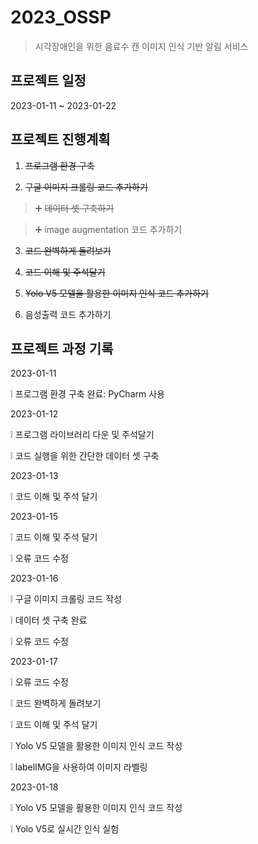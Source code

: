 # 2023_OSSP

> 시각장애인을 위한 음료수 캔 이미지 인식 기반 알림 서비스

## 프로젝트 일정

2023-01-11 ~ 2023-01-22

## 프로젝트 진행계획

1. ~~프로그램 환경 구축~~

2. ~~구글 이미지 크롤링 코드 추가하기~~

> ➕ ~~데이터 셋 구축하기~~

> ➕ image augmentation 코드 추가하기

3. ~~코드 완벽하게 돌려보기~~

4. ~~코드 이해 및 주석달기~~

5. ~~Yolo V5 모델을 활용한 이미지 인식 코드 추가하기~~

6. 음성출력 코드 추가하기

## 프로젝트 과정 기록

2023-01-11

❕ 프로그램 환경 구축 완료: PyCharm 사용

2023-01-12

❕ 프로그램 라이브러리 다운 및 주석달기

❕ 코드 실행을 위한 간단한 데이터 셋 구축

2023-01-13

❕ 코드 이해 및 주석 달기

2023-01-15

❕ 코드 이해 및 주석 달기

❕ 오류 코드 수정

2023-01-16

❕ 구글 이미지 크롤링 코드 작성

❕ 데이터 셋 구축 완료

❕ 오류 코드 수정

2023-01-17

❕ 오류 코드 수정

❕ 코드 완벽하게 돌려보기

❕ 코드 이해 및 주석 달기

❕ Yolo V5 모델을 활용한 이미지 인식 코드 작성

❕ labelIMG을 사용하여 이미지 라벨링

2023-01-18

❕ Yolo V5 모델을 활용한 이미지 인식 코드 작성

❕ Yolo V5로 실시간 인식 실험
